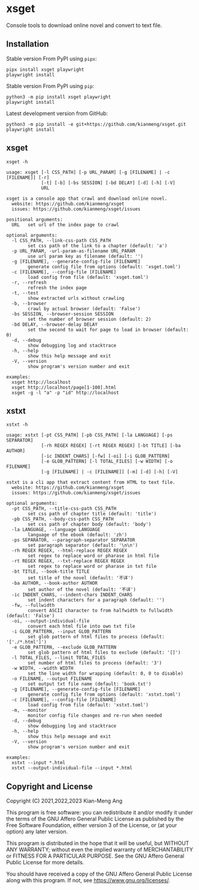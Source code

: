 # xsget

Console tools to download online novel and convert to text file.

## Installation

Stable version From PyPI using `pipx`:

```console
pipx install xsget playwright
playwright install
```

Stable version From PyPI using `pip`:

```console
python3 -m pip install xsget playwright
playwright install
```

Latest development version from GitHub:

```console
python3 -m pip install -e git+https://github.com/kianmeng/xsget.git
playwright install
```

## xsget

```console
xsget -h
```

```console
usage: xsget [-l CSS_PATH] [-p URL_PARAM] [-g [FILENAME] | -c [FILENAME]] [-r]
             [-t] [-b] [-bs SESSION] [-bd DELAY] [-d] [-h] [-V]
             URL

xsget is a console app that crawl and download online novel.
  website: https://github.com/kianmeng/xsget
  issues: https://github.com/kianmeng/xsget/issues

positional arguments:
  URL   set url of the index page to crawl

optional arguments:
  -l CSS_PATH, --link-css-path CSS_PATH
        set css path of the link to a chapter (default: 'a')
  -p URL_PARAM, -url-param-as-filename URL_PARAM
        use url param key as filename (default: '')
  -g [FILENAME], --generate-config-file [FILENAME]
        generate config file from options (default: 'xsget.toml')
  -c [FILENAME], --config-file [FILENAME]
        load config from file (default: 'xsget.toml')
  -r, --refresh
        refresh the index page
  -t, --test
        show extracted urls without crawling
  -b, --browser
        crawl by actual browser (default: 'False')
  -bs SESSION, --browser-session SESSION
        set the number of browser session (default: 2)
  -bd DELAY, --browser-delay DELAY
        set the second to wait for page to load in browser (default: 0)
  -d, --debug
        show debugging log and stacktrace
  -h, --help
        show this help message and exit
  -V, --version
        show program's version number and exit

examples:
  xsget http://localhost
  xsget http://localhost/page[1-100].html
  xsget -g -l "a" -p "id" http://localhost
```

## xstxt

```console
xstxt -h
```

```console
usage: xstxt [-pt CSS_PATH] [-pb CSS_PATH] [-la LANGUAGE] [-ps SEPARATOR]
             [-rh REGEX REGEX] [-rt REGEX REGEX] [-bt TITLE] [-ba AUTHOR]
             [-ic INDENT_CHARS] [-fw] [-oi] [-i GLOB_PATTERN]
             [-e GLOB_PATTERN] [-l TOTAL_FILES] [-w WIDTH] [-o FILENAME]
             [-g [FILENAME] | -c [FILENAME]] [-m] [-d] [-h] [-V]

xstxt is a cli app that extract content from HTML to text file.
  website: https://github.com/kianmeng/xsget
  issues: https://github.com/kianmeng/xsget/issues

optional arguments:
  -pt CSS_PATH, --title-css-path CSS_PATH
        set css path of chapter title (default: 'title')
  -pb CSS_PATH, --body-css-path CSS_PATH
        set css path of chapter body (default: 'body')
  -la LANGUAGE, --language LANGUAGE
        language of the ebook (default: 'zh')
  -ps SEPARATOR, --paragraph-separator SEPARATOR
        set paragraph separator (default: '\n\n')
  -rh REGEX REGEX, --html-replace REGEX REGEX
        set regex to replace word or pharase in html file
  -rt REGEX REGEX, --txt-replace REGEX REGEX
        set regex to replace word or pharase in txt file
  -bt TITLE, --book-title TITLE
        set title of the novel (default: '不详')
  -ba AUTHOR, --book-author AUTHOR
        set author of the novel (default: '不详')
  -ic INDENT_CHARS, --indent-chars INDENT_CHARS
        set indent characters for a paragraph (default: '')
  -fw, --fullwidth
        convert ASCII character to from halfwidth to fullwidth (default: 'False')
  -oi, --output-individual-file
        convert each html file into own txt file
  -i GLOB_PATTERN, --input GLOB_PATTERN
        set glob pattern of html files to process (default: '['./*.html']')
  -e GLOB_PATTERN, --exclude GLOB_PATTERN
        set glob pattern of html files to exclude (default: '[]')
  -l TOTAL_FILES, --limit TOTAL_FILES
        set number of html files to process (default: '3')
  -w WIDTH, --width WIDTH
        set the line width for wrapping (default: 0, 0 to disable)
  -o FILENAME, --output FILENAME
        set output txt file name (default: 'book.txt')
  -g [FILENAME], --generate-config-file [FILENAME]
        generate config file from options (default: 'xstxt.toml')
  -c [FILENAME], --config-file [FILENAME]
        load config from file (default: 'xstxt.toml')
  -m, --monitor
        monitor config file changes and re-run when needed
  -d, --debug
        show debugging log and stacktrace
  -h, --help
        show this help message and exit
  -V, --version
        show program's version number and exit

examples:
  xstxt --input *.html
  xstxt --output-individual-file --input *.html
```

## Copyright and License

Copyright (C) 2021,2022,2023 Kian-Meng Ang

This program is free software: you can redistribute it and/or modify it under
the terms of the GNU Affero General Public License as published by the Free
Software Foundation, either version 3 of the License, or (at your option) any
later version.

This program is distributed in the hope that it will be useful, but WITHOUT ANY
WARRANTY; without even the implied warranty of MERCHANTABILITY or FITNESS FOR A
PARTICULAR PURPOSE. See the GNU Affero General Public License for more details.

You should have received a copy of the GNU Affero General Public License along
with this program. If not, see <https://www.gnu.org/licenses/>.
